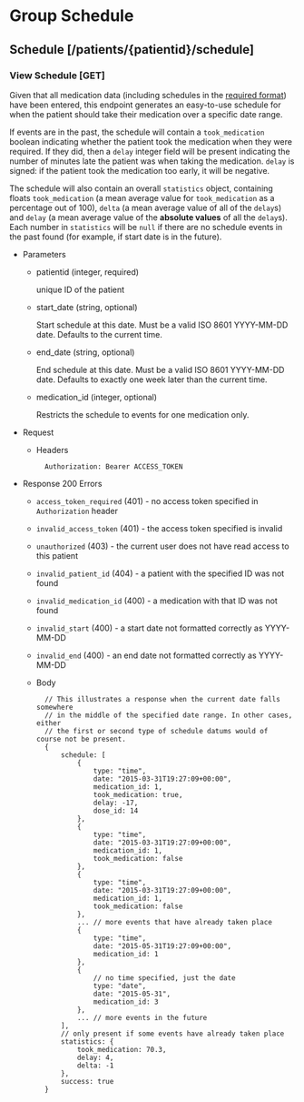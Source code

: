 # Group Schedule
## Schedule [/patients/{patientid}/schedule]
### View Schedule [GET]
Given that all medication data (including schedules in the [required format](#medications))
have been entered, this endpoint generates an easy-to-use schedule for when the patient
should take their medication over a specific date range.

If events are in the past, the schedule will contain a `took_medication` boolean indicating
whether the patient took the medication when they were required. If they did, then a
`delay` integer field will be present indicating the number of minutes late the patient was
when taking the medication. `delay` is signed: if the patient took the medication too early,
it will be negative.

The schedule will also contain an overall `statistics` object, containing floats `took_medication`
(a mean average value for `took_medication` as a percentage out of 100), `delta` (a mean average
value of all of the `delay`s) and `delay` (a mean average value of the **absolute values** of all
the `delay`s). Each number in `statistics` will be `null` if there are no schedule events in
the past found (for example, if start date is in the future).

+ Parameters
    + patientid (integer, required)

        unique ID of the patient

    + start_date (string, optional)

        Start schedule at this date. Must be a valid ISO 8601 YYYY-MM-DD date. Defaults
        to the current time.

    + end_date (string, optional)

        End schedule at this date. Must be a valid ISO 8601 YYYY-MM-DD date. Defaults to exactly
        one week later than the current time.

    + medication_id (integer, optional)

        Restricts the schedule to events for one medication only.

+ Request
    + Headers

            Authorization: Bearer ACCESS_TOKEN

+ Response 200
    Errors
    + `access_token_required` (401) - no access token specified in
    `Authorization` header
    + `invalid_access_token` (401) - the access token specified is invalid
    + `unauthorized` (403) - the current user does not have read access to this patient
    + `invalid_patient_id` (404) - a patient with the specified ID was not found
    + `invalid_medication_id` (400) - a medication with that ID was not found
    + `invalid_start` (400) - a start date not formatted correctly as YYYY-MM-DD
    + `invalid_end` (400) - an end date not formatted correctly as YYYY-MM-DD

    + Body

            // This illustrates a response when the current date falls somewhere
            // in the middle of the specified date range. In other cases, either
            // the first or second type of schedule datums would of course not be present.
            {
                schedule: [
                    {
                        type: "time",
                        date: "2015-03-31T19:27:09+00:00",
                        medication_id: 1,
                        took_medication: true,
                        delay: -17,
                        dose_id: 14
                    },
                    {
                        type: "time",
                        date: "2015-03-31T19:27:09+00:00",
                        medication_id: 1,
                        took_medication: false
                    },
                    {
                        type: "time",
                        date: "2015-03-31T19:27:09+00:00",
                        medication_id: 1,
                        took_medication: false
                    },
                    ... // more events that have already taken place
                    {
                        type: "time",
                        date: "2015-05-31T19:27:09+00:00",
                        medication_id: 1
                    },
                    {
                        // no time specified, just the date
                        type: "date",
                        date: "2015-05-31",
                        medication_id: 3
                    },
                    ... // more events in the future
                ],
                // only present if some events have already taken place
                statistics: {
                    took_medication: 70.3,
                    delay: 4,
                    delta: -1
                },
                success: true
            }
